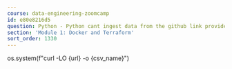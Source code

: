 ```yaml
---
course: data-engineering-zoomcamp
id: e80e8216d5
question: Python - Python cant ingest data from the github link provided using curl
section: 'Module 1: Docker and Terraform'
sort_order: 1330
---
```


os.system(f"curl -LO {url} -o {csv_name}")

